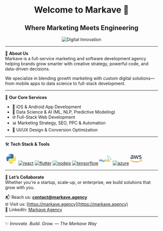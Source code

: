 <h1 align="center">Welcome to Markave 👋</h1>
<h2 align="center">Where Marketing Meets Engineering</h2>

<p align="center">
  <img src="https://i.pinimg.com/originals/77/29/f4/7729f4ebf5dd3d6754dee0ed5837ef77.gif" width="400" alt="Digital Innovation">
</p>

---

🎯 **About Us**  
Markave is a full-service marketing and software development agency helping brands grow smarter with creative strategy, powerful code, and data-driven decisions.

We specialize in blending growth marketing with custom digital solutions—from mobile apps to data science to full-stack development.

---

💼 **Our Core Services**  
- 📱 iOS & Android App Development  
- 🧠 Data Science & AI (ML, NLP, Predictive Modeling)  
- 🌐 Full-Stack Web Development  
- 📊 Marketing Strategy, SEO, PPC & Automation  
- 🧩 UI/UX Design & Conversion Optimization  

---

🛠️ **Tech Stack & Tools**  
<p align="left">
  <a href="https://www.python.org" target="_blank"><img src="https://raw.githubusercontent.com/devicons/devicon/master/icons/python/python-original.svg" alt="python" width="40" height="40"/></a>
  <a href="https://reactjs.org/" target="_blank"><img src="https://cdn.worldvectorlogo.com/logos/react-2.svg" alt="react" width="40" height="40"/></a>
  <a href="https://flutter.dev/" target="_blank"><img src="https://www.vectorlogo.zone/logos/flutterio/flutterio-icon.svg" alt="flutter" width="40" height="40"/></a>
  <a href="https://nodejs.org/" target="_blank"><img src="https://cdn.worldvectorlogo.com/logos/nodejs-icon.svg" alt="nodejs" width="40" height="40"/></a>
  <a href="https://www.tensorflow.org/" target="_blank"><img src="https://www.vectorlogo.zone/logos/tensorflow/tensorflow-icon.svg" alt="tensorflow" width="40" height="40"/></a>
  <a href="https://www.mysql.com/" target="_blank"><img src="https://raw.githubusercontent.com/devicons/devicon/master/icons/mysql/mysql-original-wordmark.svg" alt="mysql" width="40" height="40"/></a>
  <a href="https://azure.microsoft.com/" target="_blank"><img src="https://www.vectorlogo.zone/logos/microsoft_azure/microsoft_azure-icon.svg" alt="azure" width="40" height="40"/></a>
  <a href="https://aws.amazon.com/" target="_blank"><img src="https://raw.githubusercontent.com/devicons/devicon/master/icons/amazonwebservices/amazonwebservices-original-wordmark.svg" alt="aws" width="40" height="40"/></a>
</p>

---

🤝 **Let’s Collaborate**  
Whether you're a startup, scale-up, or enterprise, we build solutions that grow with you.

📬 Reach us: **contact@markave.agency**  
🌐 Visit us: [https://markave.agency](https://markave.agency)  
🔗 LinkedIn: [Markave Agency](https://linkedin.com/company/markave)

---

✨ *Innovate. Build. Grow.* — _The Markave Way_
